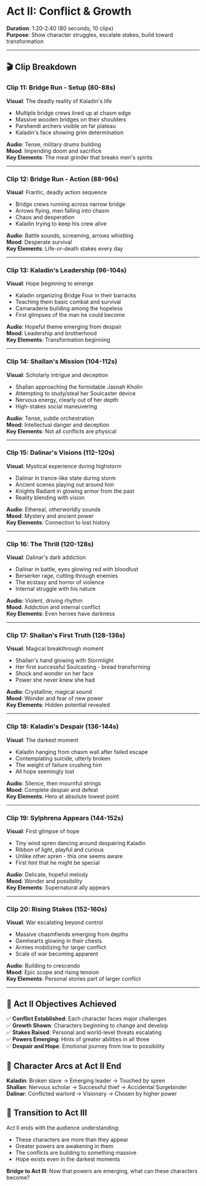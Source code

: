 # Act II: Conflict & Growth
**Duration**: 1:20-2:40 (80 seconds, 10 clips)  
**Purpose**: Show character struggles, escalate stakes, build toward transformation

---

## 🎬 Clip Breakdown

### Clip 11: Bridge Run - Setup (80-88s)
**Visual**: The deadly reality of Kaladin's life
- Multiple bridge crews lined up at chasm edge
- Massive wooden bridges on their shoulders
- Parshendi archers visible on far plateau
- Kaladin's face showing grim determination

**Audio**: Tense, military drums building  
**Mood**: Impending doom and sacrifice  
**Key Elements**: The meat grinder that breaks men's spirits

---

### Clip 12: Bridge Run - Action (88-96s)
**Visual**: Frantic, deadly action sequence
- Bridge crews running across narrow bridge
- Arrows flying, men falling into chasm
- Chaos and desperation
- Kaladin trying to keep his crew alive

**Audio**: Battle sounds, screaming, arrows whistling  
**Mood**: Desperate survival  
**Key Elements**: Life-or-death stakes every day

---

### Clip 13: Kaladin's Leadership (96-104s)
**Visual**: Hope beginning to emerge
- Kaladin organizing Bridge Four in their barracks
- Teaching them basic combat and survival
- Camaraderie building among the hopeless
- First glimpses of the man he could become

**Audio**: Hopeful theme emerging from despair  
**Mood**: Leadership and brotherhood  
**Key Elements**: Transformation beginning

---

### Clip 14: Shallan's Mission (104-112s)
**Visual**: Scholarly intrigue and deception
- Shallan approaching the formidable Jasnah Kholin
- Attempting to study/steal her Soulcaster device
- Nervous energy, clearly out of her depth
- High-stakes social maneuvering

**Audio**: Tense, subtle orchestration  
**Mood**: Intellectual danger and deception  
**Key Elements**: Not all conflicts are physical

---

### Clip 15: Dalinar's Visions (112-120s)
**Visual**: Mystical experience during highstorm
- Dalinar in trance-like state during storm
- Ancient scenes playing out around him
- Knights Radiant in glowing armor from the past
- Reality blending with vision

**Audio**: Ethereal, otherworldly sounds  
**Mood**: Mystery and ancient power  
**Key Elements**: Connection to lost history

---

### Clip 16: The Thrill (120-128s)
**Visual**: Dalinar's dark addiction
- Dalinar in battle, eyes glowing red with bloodlust
- Berserker rage, cutting through enemies
- The ecstasy and horror of violence
- Internal struggle with his nature

**Audio**: Violent, driving rhythm  
**Mood**: Addiction and internal conflict  
**Key Elements**: Even heroes have darkness

---

### Clip 17: Shallan's First Truth (128-136s)
**Visual**: Magical breakthrough moment
- Shallan's hand glowing with Stormlight
- Her first successful Soulcasting - bread transforming
- Shock and wonder on her face
- Power she never knew she had

**Audio**: Crystalline, magical sound  
**Mood**: Wonder and fear of new power  
**Key Elements**: Hidden potential revealed

---

### Clip 18: Kaladin's Despair (136-144s)
**Visual**: The darkest moment
- Kaladin hanging from chasm wall after failed escape
- Contemplating suicide, utterly broken
- The weight of failure crushing him
- All hope seemingly lost

**Audio**: Silence, then mournful strings  
**Mood**: Complete despair and defeat  
**Key Elements**: Hero at absolute lowest point

---

### Clip 19: Sylphrena Appears (144-152s)
**Visual**: First glimpse of hope
- Tiny wind spren dancing around despairing Kaladin
- Ribbon of light, playful and curious
- Unlike other spren - this one seems aware
- First hint that he might be special

**Audio**: Delicate, hopeful melody  
**Mood**: Wonder and possibility  
**Key Elements**: Supernatural ally appears

---

### Clip 20: Rising Stakes (152-160s)
**Visual**: War escalating beyond control
- Massive chasmfiends emerging from depths
- Gemhearts glowing in their chests
- Armies mobilizing for larger conflict
- Scale of war becoming apparent

**Audio**: Building to crescendo  
**Mood**: Epic scope and rising tension  
**Key Elements**: Personal stories part of larger conflict

---

## 🎯 Act II Objectives Achieved

✅ **Conflict Established**: Each character faces major challenges  
✅ **Growth Shown**: Characters beginning to change and develop  
✅ **Stakes Raised**: Personal and world-level threats escalating  
✅ **Powers Emerging**: Hints of greater abilities in all three  
✅ **Despair and Hope**: Emotional journey from low to possibility

## 🔗 Character Arcs at Act II End

**Kaladin**: Broken slave → Emerging leader → Touched by spren  
**Shallan**: Nervous scholar → Successful thief → Accidental Surgebinder  
**Dalinar**: Conflicted warlord → Visionary → Chosen by higher power

## 🔗 Transition to Act III

Act II ends with the audience understanding:
- These characters are more than they appear
- Greater powers are awakening in them
- The conflicts are building to something massive
- Hope exists even in the darkest moments

**Bridge to Act III**: Now that powers are emerging, what can these characters become?
